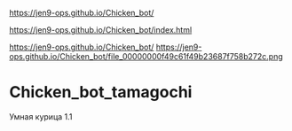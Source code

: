 https://jen9-ops.github.io/Chicken_bot/

https://jen9-ops.github.io/Chicken_bot/index.html




https://jen9-ops.github.io/Chicken_bot/
https://jen9-ops.github.io/Chicken_bot/file_00000000f49c61f49b23687f758b272c.png

# Chicken_bot_tamagochi
Умная курица 1.1
